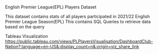 English Premier League(EPL) Players Dataset

This dataset contains stats of all players participated in 
2021/22 English Premier League Season(EPL)
This contains SQL Queries to retrieve data based on the query

Tableau Visualization
https://public.tableau.com/views/PLPlayersVisualisation/DashboardClub-Nation?:language=en-US&:display_count=n&:origin=viz_share_link
